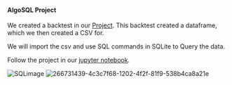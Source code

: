 #### AlgoSQL Project 


We created a backtest in our [Project](https://github.com/guzmanwolfrank/Data/tree/main/Algorithm_Project). 
This backtest created a dataframe, which we then created a CSV for. 

We will import the csv and use SQL commands in SQLite to Query the data. 

Follow the project in our [jupyter notebook](https://github.com/guzmanwolfrank/SQL/blob/main/AlgoSQL/SQLproject.ipynb).


![SQLimage](https://github.com/guzmanwolfrank/SQL/assets/29739578/66d83618-2cb4-4fe2-a793-c939fa32c564)
![266731439-4c3c7f68-1202-4f2f-81f9-538b4ca8a21e](https://github.com/guzmanwolfrank/SQL/assets/29739578/eefe1cf6-b8e0-452d-a5fd-d242926b9079)
